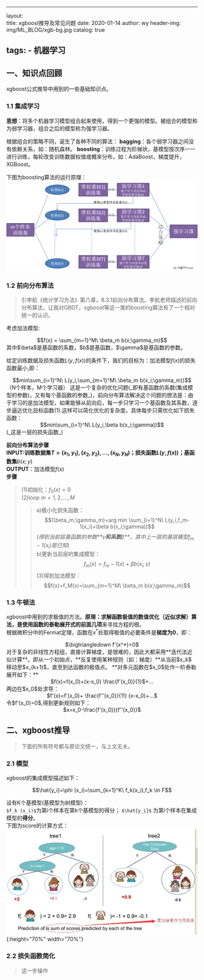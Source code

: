 <head>
    <script src="https://cdn.mathjax.org/mathjax/latest/MathJax.js?config=TeX-AMS-MML_HTMLorMML" type="text/javascript"></script>
    <script type="text/x-mathjax-config">
        MathJax.Hub.Config({
            tex2jax: {
            skipTags: ['script', 'noscript', 'style', 'textarea', 'pre'],
            inlineMath: [['$','$']]
            }
        });
    </script>
</head>

---
layout:     
title:      xgboost推导及常见问题
date:       2020-01-14
author:     wy
header-img: img/ML_BLOG/xgb-bg.jpg
catalog: true

tags:
    - 机器学习
---


## 一、知识点回顾
xgboost公式推导中用到的一些基础知识点。

### 1.1 集成学习
 **思想**：将多个机器学习模型组合起来使用，得到一个更强的模型。被组合的模型称为弱学习器，组合之后的模型称为强学习器。

 根据组合的策略不同，诞生了各种不同的算法：
     **bagging**：各个弱学习器之间没有依赖关系，如：随机森林。
     **boosting**：训练过程为阶梯状，基模型按次序一一进行训练，每轮改变训练数据权值或概率分布，如：AdaBoost，梯度提升，XGBoost。

下图为boosting算法的运行原理：
![](/img/ML_BLOG/XGB_1.png)
### 1.2 前向分布算法
> 引李航《统计学习方法》第八章，8.3.1前向分布算法。李航老师描述的前向分布算法，让我对GBDT，xgboost等这一类的boosting算法有了一个相对统一的认识。

考虑加法模型:   
<center>$$f(x) = \sum_{m=1}^M\ \beta_m b(x;\gamma_m)$$   </center>
其中$\beta$是基函数的系数，$b$是基函数，$\gamma$是基函数的参数。  

给定训练数据及损失函数$L(y,f(x))$的条件下，我们的目标为：加法模型$f(x)$的损失函数最小,即：   
<center>$$min\sum_{i=1}^N\ L(y_i,\sum_{m=1}^M\ \beta_m b(x_i;\gamma_m))$$  </center>   
（N个样本，M个学习器）   
这是一个复杂的优化问题(_即有基函数的系数(集成模型的参数)，又有每个基函数的参数_)，前向分布算法解决这个问题的想法是：由于学习的是加法模型，如果能够从前向后，每一步只学习一个基函数及其系数，逐步逼近优化目标函数(1).这样可以简化优化的复杂度。具体每步只需优化如下损失函数：   
<center>$$min\sum_{i=1}^N\ L(y_i,\beta b(x_i;\gamma))$$  </center>
(_这是一层的损失函数_)

**前向分布算法步骤**  
**INPUT:**训练数据集$T={(x_1,y_1),(x_2,y_2),...,(x_N,y_N)}$；损失函数$L(y,f(x))$；基函数**集**${b(x;y)}$    
**OUTPUT**：加法模型$f(x)$   
**步骤**   
>(1)初始化：$f_0(x)=0$  
>(2)loop $m=1,2,...,M$
>>a)极小化损失函数：$$(\beta_m,\gamma_m)=arg min \sum_{i=1}^N\ L(y_i,f_m-1(x_i)+\beta b(x_i;\gamma))$$    (_得到当前层基函数的参数**$\gamma$**和系数**$\beta$**，其中上一层的基层模型$f_m-1(x_i)$是已知_)   
>>b)更新当前层的集成模型：$$f_m(x)=f_m-1(x)+\beta b(x_i;\gamma)$$
>(3)得到加法模型：$$f(x)=f_M(x)=\sum_{m=1}^M\ \beta_m b(x;\gamma_m)$$

### 1.3 牛顿法
xgboost中用到的求极值的方法。**原理：**求解函数极值的数值优化（近似求解）算法，是使用**函数的泰勒展开式的前面几项**来寻找方程的根。   
根据微积分中的Fermat定理，函数在$x^*$处取得极值的必要条件是**梯度为0**，即：   
<center>$\bigtriangledown f'(x^*)=0$</center>   
对于复杂的非线性方程组，直接计算梯度，是很难的，因此大都采用**迭代法近似计算**。即从一个初始点，**反复使用某种规则（如：梯度）**从当前$x_k$ 移动至$x_(k+1)$，直至到达函数的极值点。
**对多元函数在$x_0$处作一阶泰勒展开如下：**
<center>$f(x)=f(x_0)+(x-x_0) \frac{f'(x_0)}{1}$+...</center>   
两边在$x_0$处求导：   
<center>$f'(x)=f'(x_0)+ \frac{f''(x_0)}{1!} (x-x_0)+...$</center>   
令$f'(x_0)=0$,得到更新规则如下：   
<center>$x=x_0-\frac{f'(x_0)}{f''(x_0)}$</center>

## 二、xgboost推导
>下面的所有符号都与原论文统一，与上文无关。
### 2.1 模型   

xgboost的集成模型描述如下：   
<center>$$\hat{y_i}=\phi (x_i)=\sum_{k=1}^K\ f_k(x_i),f_k \in F$$</center>   

设有K个基模型(基模型为树模型)：   
    `$f_k (x_i)$`为第i个样本在第k个基模型的得分；
    `$\hat{y_i}$` 为第i个样本在集成模型的**得分**。   
下图为score的计算方式：
![](/img/ML_BLOG/xgb_2.jpg){:height="70%" width="70%"}

### 2.2 损失函数简化
>这一步操作










